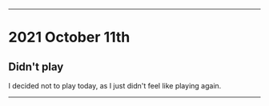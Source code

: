 
***

# 2021 October 11th

## Didn't play  

I decided not to play today, as I just didn't feel like playing again.

***
